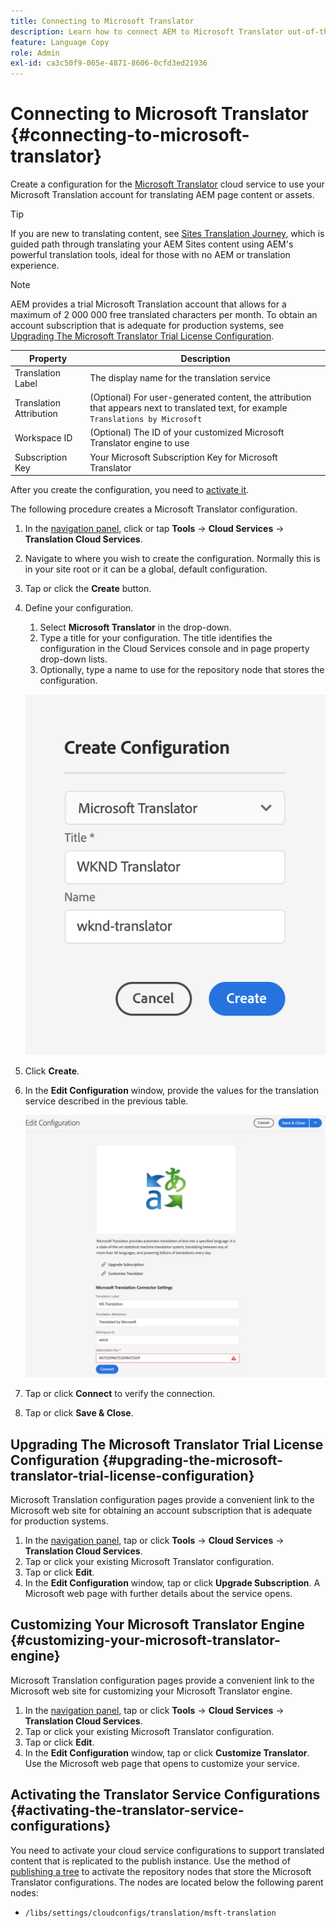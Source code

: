 ```yaml
---
title: Connecting to Microsoft Translator
description: Learn how to connect AEM to Microsoft Translator out-of-the-box to automate your translation workflow.
feature: Language Copy
role: Admin
exl-id: ca3c50f9-005e-4871-8606-0cfd3ed21936
---
```

# Connecting to Microsoft Translator {#connecting-to-microsoft-translator}

Create a configuration for the [Microsoft Translator](https://www.microsoft.com/en-us/translator/business/) cloud service to use your Microsoft Translation account for translating AEM page content or assets.

>[!TIP]
>
>If you are new to translating content, see [Sites Translation Journey,](/help/journey-sites/translation/overview.md) which is guided path through translating your AEM Sites content using AEM's powerful translation tools, ideal for those with no AEM or translation experience.

>[!NOTE]
>
>AEM provides a trial Microsoft Translation account that allows for a maximum of 2 000 000 free translated characters per month. To obtain an account subscription that is adequate for production systems, see [Upgrading The Microsoft Translator Trial License Configuration](#upgrading-the-microsoft-translator-trial-license-configuration).

|Property|Description|
|---|---|
|Translation Label|The display name for the translation service|
|Translation Attribution|(Optional) For user-generated content, the attribution that appears next to translated text, for example `Translations by Microsoft`|
|Workspace ID|(Optional) The ID of your customized Microsoft Translator engine to use|
|Subscription Key|Your Microsoft Subscription Key for Microsoft Translator|

After you create the configuration, you need to [activate it](#activating-the-translator-service-configurations).

The following procedure creates a Microsoft Translator configuration.

1. In the [navigation panel,](/help/sites-cloud/authoring/getting-started/basic-handling.md#first-steps) click or tap **Tools** -&gt; **Cloud Services** -&gt; **Translation Cloud Services**.
1. Navigate to where you wish to create the configuration. Normally this is in your site root or it can be a global, default configuration.
1. Tap or click the **Create** button.
1. Define your configuration.
   1. Select **Microsoft Translator** in the drop-down.
   1. Type a title for your configuration. The title identifies the configuration in the Cloud Services console and in page property drop-down lists.
   1. Optionally, type a name to use for the repository node that stores the configuration.

   ![Create translation configuration](../assets/create-translation-config.png)

1. Click **Create**.
1. In the **Edit Configuration** window, provide the values for the translation service described in the previous table.

   ![Edit translation configuration](../assets/edit-translation-config.png)

1. Tap or click **Connect** to verify the connection.
1. Tap or click **Save &amp; Close**.

## Upgrading The Microsoft Translator Trial License Configuration {#upgrading-the-microsoft-translator-trial-license-configuration}

Microsoft Translation configuration pages provide a convenient link to the Microsoft web site for obtaining an account subscription that is adequate for production systems.

1. In the [navigation panel,](/help/sites-cloud/authoring/getting-started/basic-handling.md#first-steps) tap or click **Tools** -&gt; **Cloud Services** -&gt; **Translation Cloud Services**.
1. Tap or click your existing Microsoft Translator configuration.
1. Tap or click **Edit**.
1. In the **Edit Configuration** window, tap or click **Upgrade Subscription**. A Microsoft web page with further details about the service opens.

## Customizing Your Microsoft Translator Engine {#customizing-your-microsoft-translator-engine}

Microsoft Translation configuration pages provide a convenient link to the Microsoft web site for customizing your Microsoft Translator engine.

1. In the [navigation panel,](/help/sites-cloud/authoring/getting-started/basic-handling.md#first-steps) tap or click **Tools** -&gt; **Cloud Services** -&gt; **Translation Cloud Services**.
1. Tap or click your existing Microsoft Translator configuration.
1. Tap or click **Edit**.
1. In the **Edit Configuration** window, tap or click **Customize Translator**. Use the Microsoft web page that opens to customize your service.

## Activating the Translator Service Configurations {#activating-the-translator-service-configurations}

You need to activate your cloud service configurations to support translated content that is replicated to the publish instance. Use the method of [publishing a tree](/help/sites-cloud/authoring/fundamentals/publishing-pages.md#publishing-and-unpublishing-a-tree) to activate the repository nodes that store the Microsoft Translator configurations. The nodes are located below the following parent nodes:

* `/libs/settings/cloudconfigs/translation/msft-translation`
